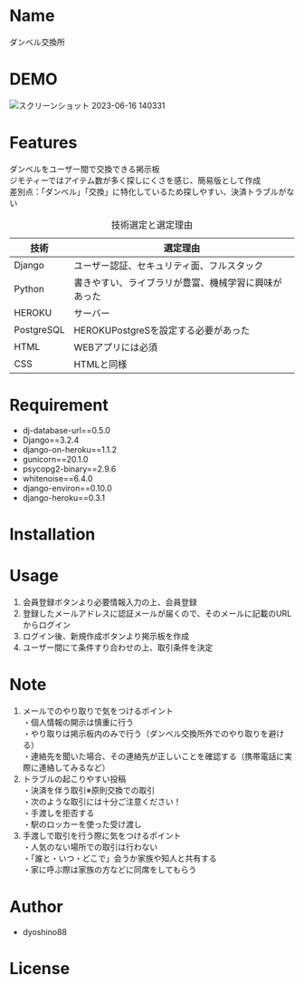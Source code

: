 # Name

ダンベル交換所

# DEMO

![スクリーンショット 2023-06-16 140331](https://github.com/dyoshino88/Django-app/assets/130971236/5c76b66f-e18e-4f18-aa07-43a62f4461ad)

# Features
ダンベルをユーザー間で交換できる掲示板<br>
ジモティーではアイテム数が多く探しにくさを感じ、簡易版として作成<br>
差別点：「ダンベル」「交換」に特化しているため探しやすい、決済トラブルがない<br>
<table>
  <caption>技術選定と選定理由</caption>
  <thead>
    <tr>
      <th>技術</th> <th>選定理由</th>
    </tr>
  </thead>
  <tr>
    <td> Django </td> <td>ユーザー認証、セキュリティ面、フルスタック</td>
  </tr>
  <tr>
    <td> Python </td> <td>書きやすい、ライブラリが豊富、機械学習に興味があった</td>
  </tr>
  <tr>
    <td> HEROKU </td> <td>サーバー</td>
  </tr>
  <tr>
    <td> PostgreSQL </td> <td>HEROKUPostgreSを設定する必要があった</td>
  </tr>
  <tr>
    <td> HTML </td> <td>WEBアプリには必須</td>
  </tr>
  <tr>
    <td> CSS </td> <td>HTMLと同様</td>
  </tr>
</table>

# Requirement

* dj-database-url==0.5.0
* Django==3.2.4
* django-on-heroku==1.1.2
* gunicorn==20.1.0
* psycopg2-binary==2.9.6
* whitenoise==6.4.0
* django-environ==0.10.0
* django-heroku==0.3.1

# Installation

# Usage

1. 会員登録ボタンより必要情報入力の上、会員登録<br>
2. 登録したメールアドレスに認証メールが届くので、そのメールに記載のURLからログイン<br>
3. ログイン後、新規作成ボタンより掲示板を作成<br>
4. ユーザー間にて条件すり合わせの上、取引条件を決定<br>

# Note

1. メールでのやり取りで気をつけるポイント<br>
・個人情報の開示は慎重に行う<br>
・やり取りは掲示板内のみで行う（ダンベル交換所外でのやり取りを避ける）<br>
・連絡先を聞いた場合、その連絡先が正しいことを確認する（携帯電話に実際に連絡してみるなど）<br>
2. トラブルの起こりやすい投稿<br>
・決済を伴う取引※原則交換での取引<br>
・次のような取引には十分ご注意ください！ <br>
・手渡しを拒否する<br>
・駅のロッカーを使った受け渡し<br>
3. 手渡しで取引を行う際に気をつけるポイント<br>
・人気のない場所での取引は行わない<br>
・「誰と・いつ・どこで」会うか家族や知人と共有する<br>
・家に呼ぶ際は家族の方などに同席をしてもらう<br>

# Author

* dyoshino88


# License

